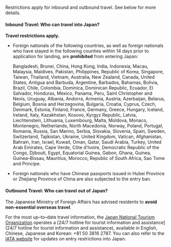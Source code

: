 Restrictions apply for inbound and outbound travel. See below for more details.

#### Inbound Travel: Who can travel into Japan?

**Travel restrictions apply.**

- Foreign nationals of the following countries, as well as foreign nationals who have stayed in the following counties within 14 days prior to application for landing, are **prohibited** from entering Japan:

  Bangladesh, Brunei, China, Hong Kong, India, Indonesia, Macau, Malaysia, Maldives, Pakistan, Philippines, Republic of Korea, Singapore, Taiwan, Thailand, Vietnam, Australia, New Zealand, Canada, United States, Antigua and Barbuda, Argentine, Barbados, Bahamas, Bolivia, Brazil, Chile, Colombia, Dominica, Dominican Republic, Ecuador, El Salvador, Honduras, Mexico, Panama, Peru, Saint Christopher and Nevis, Uruguay, Albania, Andorra, Armenia, Austria, Azerbaijan, Belarus, Belgium, Bosnia and Herzegovina, Bulgaria, Croatia, Cyprus, Czech, Denmark, Estonia, Finland, France, Germany, Greece, Hungary, Iceland, Ireland, Italy, Kazakhstan, Kosovo, Kyrgyz Republic, Latvia, Liechtenstein, Lithuania, Luxembourg, Malta, Moldova, Monaco, Montenegro, Netherlands, North Macedonia, Norway, Poland, Portugal, Romania, Russia, San Marino, Serbia, Slovakia, Slovenia, Spain, Sweden, Switzerland, Tajikistan, Ukraine, United Kingdom, Vatican, Afghanistan, Bahrain, Iran, Israel, Kuwait, Oman, Qatar, Saudi Arabia, Turkey, United Arab Emirates,  Cape Verde, Côte d'Ivoire, Democratic Republic of the Congo, Djibouti, Egypt, Equatorial Guinea, Gabon, Ghana, Guinea, Guinea–Bissau, Mauritius, Morocco, Republic of South Africa, Sao Tome and Principe.

- Foreign nationals who have Chinese passports issued in Hubei Province or Zhejiang Province of China are also subjected to the entry ban.

#### Outbound Travel: Who can travel out of Japan?

The Japanese Ministry of Foreign Affairs has advised residents to **avoid non-essential overseas travel**.

For the most up–to–date travel information, the [Japan National Tourism Organization](https://www.japan.travel/en/coronavirus/) operates a [24/7 hotline for tourist information and assistance](24/7 hotline for tourist information and assistance), available in English, Chinese, Japanese and Korean: +81 50 3816 2787. You can also refer to the [IATA website](https://www.iatatravelcentre.com/international-travel-document-news/1580226297.htm) for updates on entry restrictions into Japan.
